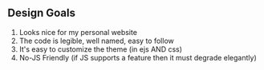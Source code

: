 ## Design Goals

1. Looks nice for my personal website
1. The code is legible, well named, easy to follow
1. It's easy to customize the theme (in ejs AND css)
1. No-JS Friendly (if JS supports a feature then it must degrade elegantly)
